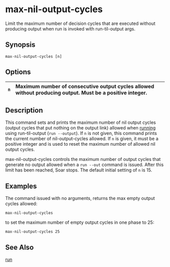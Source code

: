 # max-nil-output-cycles #

Limit the maximum number of decision cycles that are executed without producing
output when run is invoked with run-til-output args.

## Synopsis ##

```
max-nil-output-cycles [n]
```

## Options ##

| `n` | Maximum number of consecutive output cycles allowed without producing output. Must be a positive integer. |
|:----|:----------------------------------------------------------------------------------------------------------|

## Description ##

This command sets and prints the maximum number of nil output cycles (output
cycles that put nothing on the output link) allowed when
[running](cmd_run.md) using run-til-output (`run --output`). If
`n` is not given, this command prints the current number of nil-output-cycles
allowed. If `n` is given, it must be a positive integer and is used to reset
the maximum number of allowed nil output cycles.

max-nil-output-cycles controls the maximum number of output cycles that
generate no output allowed when a `run --out` command is issued. After this
limit has been reached, Soar stops. The default initial setting of `n` is 15.

## Examples ##

The command issued with no arguments, returns the max empty output cycles
allowed:

```
max-nil-output-cycles
```

to set the maximum number of empty output cycles in one phase to 25:

```
max-nil-output-cycles 25
```

## See Also ##

[run](cmd_run.md)
